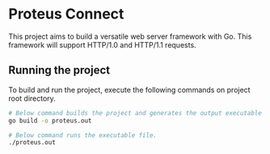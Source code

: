 # Proteus Connect

This project aims to build a versatile web server framework with Go. This framework will support HTTP/1.0 and HTTP/1.1 requests.

## Running the project

To build and run the project, execute the following commands on project root directory.

```bash
# Below command builds the project and generates the output executable file. The name of the executable file is main.out by default. If you want a different name, you can define it with the -o flag.
go build -o proteus.out

# Below command runs the executable file.
./proteus.out
```
